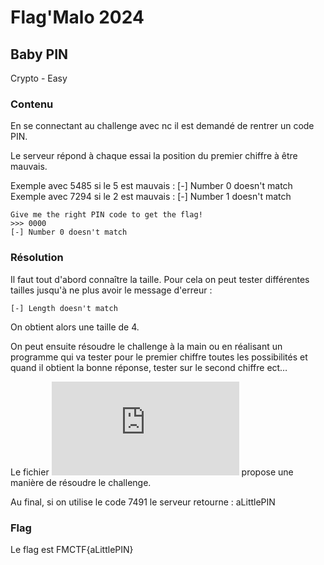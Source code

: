 # Flag'Malo 2024

## Baby PIN

Crypto - Easy

### Contenu

En se connectant au challenge avec nc il est demandé de rentrer un code PIN.

Le serveur répond à chaque essai la position du premier chiffre à être mauvais.

Exemple avec 5485 si le 5 est mauvais : [-] Number 0 doesn't match \
Exemple avec 7294 si le 2 est mauvais : [-] Number 1 doesn't match
```
Give me the right PIN code to get the flag!
>>> 0000
[-] Number 0 doesn't match
```

### Résolution

Il faut tout d'abord connaître la taille. Pour cela on peut tester différentes tailles jusqu'à ne plus avoir le message d'erreur :
```
[-] Length doesn't match
```
On obtient alors une taille de 4.

On peut ensuite résoudre le challenge à la main ou en réalisant un programme qui va tester pour le premier chiffre toutes les possibilités et quand il obtient la bonne réponse, tester sur le second chiffre ect…

Le fichier ![Solution.py](https://github.com/SolixReal/Flag-Malo-2024/blob/main/Baby-Pin/Solution/solution.py) propose une manière de résoudre le challenge.

Au final, si on utilise le code 7491 le serveur retourne : aLittlePIN

### Flag

Le flag est FMCTF{aLittlePIN}
